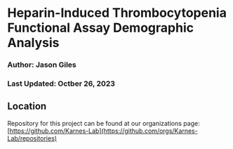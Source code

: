 # Heparin-Induced Thrombocytopenia Functional Assay Demographic Analysis
### Author: Jason Giles
### Last Updated: Octber 26, 2023

## Location

Repository for this project can be found at our organizations page: [https://github.com/Karnes-Lab](https://github.com/orgs/Karnes-Lab/repositories)
